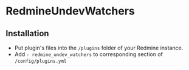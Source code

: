 # RedmineUndevWatchers

## Installation

* Put plugin's files into the `/plugins` folder of your Redmine instance.
* Add `- redmine_undev_watchers` to corresponding section of `/config/plugins.yml`